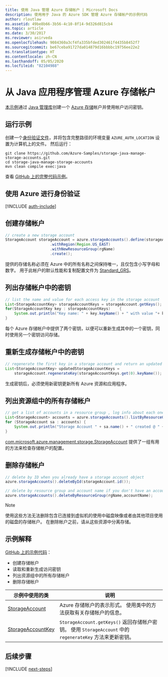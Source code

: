 ```yaml
---
title: 使用 Java 管理 Azure 存储帐户 | Microsoft Docs
description: 使用用于 Java 的 Azure SDK 管理 Azure 存储帐户的示例代码
author: rloutlaw
ms.assetid: 49be8b66-3b56-4c10-8f14-9d326d815cb4
ms.topic: article
ms.date: 3/30/2017
ms.reviewer: asirveda
ms.openlocfilehash: 9084360a3cf4fa335bfded302461f4435b8452f7
ms.sourcegitcommit: be67ceba91727da014879d16bbbbc19756ee22e2
ms.translationtype: HT
ms.contentlocale: zh-CN
ms.lasthandoff: 05/05/2020
ms.locfileid: "82104988"
---
```

# <a name="manage-azure-storage-accounts-from-your-java-applications"></a>从 Java 应用程序管理 Azure 存储帐户

[本示例](https://github.com/Azure-Samples/storage-java-manage-storage-accounts)通过 [Java 管理库](https://github.com/Azure/azure-sdk-for-java)创建一个 [Azure 存储](/azure/storage/common/storage-introduction)帐户并使用帐户访问密钥。 

## <a name="run-the-sample"></a>运行示例

创建一个[身份验证文件](https://docs.microsoft.com/azure/java/java-sdk-azure-authenticate#mgmt-file)，并将包含完整路径的环境变量 `AZURE_AUTH_LOCATION` 设置为计算机上的文件。 然后运行：

```
git clone https://github.com/Azure-Samples/storage-java-manage-storage-accounts.git
cd storage-java-manage-storage-accounts
mvn clean compile exec:java
```

查看 [GitHub 上的完整代码示例](https://github.com/Azure-Samples/storage-java-manage-storage-accounts)。

## <a name="authenticate-with-azure"></a>使用 Azure 进行身份验证

[!INCLUDE [auth-include](includes/java-auth-include.md)] 

## <a name="create-a-storage-account"></a>创建存储帐户

```java
// create a new storage account
StorageAccount storageAccount = azure.storageAccounts().define(storageAccountName)
                    .withRegion(Region.US_EAST)
                    .withNewResourceGroup(rgName)
                    .create();
```

提供的存储名称必须在 Azure 中的所有名称之间保持唯一，且仅包含小写字母和数字。 用于此帐户的默认性能和复制配置文件为 [Standard_GRS](/azure/storage/common/storage-redundancy-grs)。

## <a name="list-keys-in-a-storage-account"></a>列出存储帐户中的密钥
```java
// list the name and value for each access key in the storage account
List<StorageAccountKey> storageAccountKeys = storageAccount.getKeys();
for(StorageAccountKey key : storageAccountKeys)    {
    System.out.println("Key name: " + key.keyName() + " with value "+ key.value());
}
```

每个 Azure 存储帐户中提供了两个密钥，以便可以重新生成其中的一个密钥，同时使用另一个密钥访问存储。

## <a name="regenerate-a-key-in-a-storage-account"></a>重新生成存储帐户中的密钥

```java
// regenerate the first key in a storage account and return an updated list of keys 
List<StorageAccountKey> updatedStorageAccountKeys =
    storageAccount.regenerateKey(storageAccountKeys.get(0).keyName());
```

生成密钥后，必须使用新密钥更新所有 Azure 资源和应用程序。

## <a name="list-all-storage-accounts-in-a-resource-group"></a>列出资源组中的所有存储帐户
```java
// get a list of accounts in a resource group , log info about each one
List<StorageAccount> accounts = azure.storageAccounts().listByResourceGroup(rgName);
for (StorageAccount sa : accounts) {
    System.out.println("Storage Account " + sa.name() + " created @ " + sa.creationTime());
}
```

[com.microsoft.azure.management.storage.StorageAccount](/java/api/com.microsoft.azure.management.storage.storageaccount) 提供了一组有用的方法来检查存储帐户的配置。

## <a name="delete-a-storage-account"></a>删除存储帐户
```java
// delete by ID when you already have a storage account object
azure.storageAccounts().deleteById(storageAccount.id());

// delete by resource group and account name if you don't have an account object
azure.storageAccounts().deleteByResourceGroup(rgName,accountName);
```

> [!NOTE]
> 使用这些方法无法删除包含已连接到虚拟机的使用中磁盘映像或者由其他项目使用的磁盘的存储帐户。 在删除帐户之前，请从这些资源中分离存储。

## <a name="sample-explanation"></a>示例解释

[GitHub 上的示例代码](https://github.com/Azure-Samples/storage-java-manage-storage-accounts)：

- 创建存储帐户
- 读取和重新生成访问密钥
- 列出资源组中的所有存储帐户
- 删除存储帐户 

| 示例中使用的类 | 说明
|-------|-------|
| [StorageAccount](/java/api/com.microsoft.azure.management.storage.storageaccount)  | Azure 存储帐户的表示形式。 使用类中的方法获取有关存储帐户的信息。
| [StorageAccountKey](/java/api/com.microsoft.azure.management.storage.storageaccountkey) | `StorageAccount.getKeys()` 返回存储帐户密钥。 使用 `StorageAccount` 中的 `regenerateKey` 方法来更新密钥。

## <a name="next-steps"></a>后续步骤

[!INCLUDE [next-steps](includes/java-next-steps.md)]